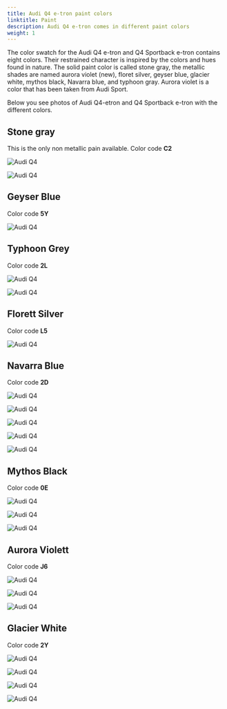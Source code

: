 ```yaml
---
title: Audi Q4 e-tron paint colors
linktitle: Paint
description: Audi Q4 e-tron comes in different paint colors
weight: 1
---
```


The color swatch for the Audi Q4 e-tron and Q4 Sportback e-tron contains eight colors. Their restrained character is inspired by the colors and hues found in nature. The solid paint color is called stone gray, the metallic shades are named aurora violet (new), floret silver, geyser blue, glacier white, mythos black, Navarra blue, and typhoon gray. Aurora violet is a color that has been taken from Audi Sport.

Below you see photos of Audi Q4-etron and Q4 Sportback e-tron with the different colors.

## Stone gray

This is the only non metallic pain available. Color code **C2**

![Audi Q4 ](paint_stonegrey_1.png "Audi Q4 Sportback 50 e-tron quattro in Stone grey")

![Audi Q4 ](paint_stonegrey_2.png "Audi Q4 Sportback 50 e-tron quattro in Stone grey")

## Geyser Blue

Color code **5Y**

![Audi Q4 ](paint_geyserblue_1.png "Audi Q4 50 e-tron quattro in geyser blue metallic with contrast color")

## Typhoon Grey

Color code **2L**

![Audi Q4 ](paint_typhoongrey_1.png "Audi Q4 50 e-tron quattro in typhoon grey metallic with black optics and contast color")

![Audi Q4 ](paint_typhoongrey_2.png "Audi Q4 50 e-tron quattro in typhoon grey metallic with black optics and contrast color")

## Florett Silver

Color code **L5**

![Audi Q4 ](paint_florettsilver_1.png "Audi Q4 Sportback 50 e-tron quattro in florett silver with contrast color")

## Navarra Blue

Color code **2D**

![Audi Q4 ](paint_navarrablue_1.png "Audi Q4 Sportback 50 e-tron quattro in Navarra blue with contrast color")

![Audi Q4 ](paint_navarrablue_2.png "Audi Q4 Sportback 50 e-tron quattro in Navarra blue with contrast color")

![Audi Q4 ](paint_navarrablue_3.png "Audi Q4 Sportback 50 e-tron quattro in Navarra blue")

![Audi Q4 ](paint_navarrablue_4.png "Audi Q4 Sportback 50 e-tron quattro in Navarra blue")

![Audi Q4 ](paint_navarrablue_5.png "Audi Q4 Sportback 50 e-tron quattro in Navarra blue with black optics")


## Mythos Black

Color code **0E**

![Audi Q4 ](paint_mythosblack_1.png "Audi Q4 Sportback 50 e-tron quattro in Mythos Black")

![Audi Q4 ](paint_mythosblack_2.png "Audi Q4 Sportback 50 e-tron quattro in Mythos Black")

![Audi Q4 ](paint_mythosblack_3.png "Audi Q4 Sportback 50 e-tron quattro in Mythos Black with black optics")

## Aurora Violett

Color code **J6**

![Audi Q4 ](paint_auroraviolett_1.png "Audi Q4 Sportback 50 e-tron quattro in Aurora Violett with contrast color")

![Audi Q4 ](paint_auroraviolett_2.png "Audi Q4 Sportback 50 e-tron quattro in Aurora Violett with contrast color")

![Audi Q4 ](paint_auroraviolett_3.png "Audi Q4 Sportback 50 e-tron quattro in Aurora Violett with contrast color")

## Glacier White

Color code **2Y**

![Audi Q4 ](paint_glacierwhite_1.png "Audi Q4 Sportback 50 e-tron quattro in Glacier white with contrast color")

![Audi Q4 ](paint_glacierwhite_2.png "Audi Q4 Sportback 50 e-tron quattro in Glacier white with contrast color")

![Audi Q4 ](paint_glacierwhite_3.png "Audi Q4 Sportback 50 e-tron quattro in Glacier white with black optics")

![Audi Q4 ](paint_glacierwhite_4.png "Audi Q4 Sportback 50 e-tron quattro in Glacier white")